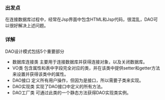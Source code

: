 ### 出发点
在连接数据库过程中，经常在Jsp界面中包含HTML和Jsp代码，很混乱，DAO可以很好解决上述问题。
### 详解
DAO设计模式包括5个重要部分
- 数据库连接类
主要用于连接数据库并获得连接对象，以及关闭数据库。
- VO类
包含属性和表中字段完全对应的类，并在该类中提供setter和getter方法来设置并获得该类中的属性。
- DAO接口
定义所有用户操作，但因为是接口，所以需要子类来实现。
- DAO实现类
实现了DAO接口中定义的所有方法。
- DAO工厂类
可通过此类的一个静态方法获得DAO实现类实例。
